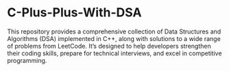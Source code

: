 # C-Plus-Plus-With-DSA
This repository provides a comprehensive collection of Data Structures and Algorithms (DSA) implemented in C++, along with solutions to a wide range of problems from LeetCode. It’s designed to help developers strengthen their coding skills, prepare for technical interviews, and excel in competitive programming.
